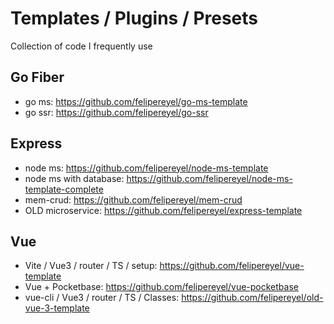 # Templates / Plugins / Presets
Collection of code I frequently use

## Go Fiber
- go ms: https://github.com/felipereyel/go-ms-template
- go ssr: https://github.com/felipereyel/go-ssr

## Express
- node ms: https://github.com/felipereyel/node-ms-template
- node ms with database: https://github.com/felipereyel/node-ms-template-complete
- mem-crud: https://github.com/felipereyel/mem-crud
- OLD microservice: https://github.com/felipereyel/express-template

## Vue
- Vite / Vue3 / router / TS / setup: https://github.com/felipereyel/vue-template
- Vue + Pocketbase: https://github.com/felipereyel/vue-pocketbase
- vue-cli / Vue3 / router / TS / Classes: https://github.com/felipereyel/old-vue-3-template
